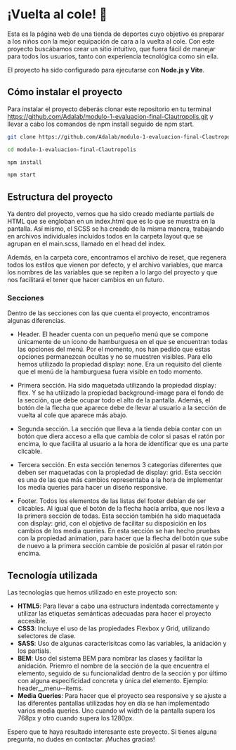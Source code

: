 # ¡Vuelta al cole! 🚀

Esta es la página web de una tienda de deportes cuyo objetivo es preparar a los niños con la mejor equipación de cara a la vuelta al cole. 
Con este proyecto buscábamos crear un sitio intuitivo, que fuera fácil de manejar para todos los usuarios, tanto con experiencia tecnológica como sin ella.

El proyecto ha sido configurado para ejecutarse con **Node.js y Vite**. 

## Cómo instalar el proyecto

Para instalar el proyecto deberás clonar este repositorio en tu terminal https://github.com/Adalab/modulo-1-evaluacion-final-Clautropolis.git y llevar a cabo los comandos de npm install seguido de npm start.

```bash
git clone https://github.com/Adalab/modulo-1-evaluacion-final-Clautropolis.git

cd modulo-1-evaluacion-final-Clautropolis

npm install

npm start

```

## Estructura del proyecto 

Ya dentro del proyecto, vemos que ha sido creado mediante partials de HTML que se engloban en un index.html que es lo que se muestra en la pantalla. 
Así mismo, el SCSS se ha creado de la misma manera, trabajando en archivos individuales incluidos todos en la carpeta layout que se agrupan en el main.scss, llamado en el head del index.

Además, en la carpeta core, encontramos el archivo de reset, que regenera todos los estilos que vienen por defecto, y el archivo variables, que marca los nombres de las variables que se repiten a lo largo del proyecto y que nos facilitará el tener que hacer cambios en un futuro. 

### Secciones

Dentro de las secciones con las que cuenta el proyecto, encontramos algunas diferencias.

- Header. El header cuenta con un pequeño menú que se compone únicamente de un icono de hamburguesa en el que se encuentran todas las opciones del menú. Por el momento, nos han pedido que estas opciones permanezcan ocultas y no se muestren visibles. Para ello hemos utilizado la propiedad display: none. Era un requisito del cliente que el menú de la hamburguesa fuera visible en todo momento.

- Primera sección. Ha sido maquetada utilizando la propiedad display: flex. Y se ha utilizado la propiedad background-image para el fondo de la sección, que debe ocupar todo el alto de la pantalla. Además, el botón de la flecha que aparece debe de llevar al usuario a la sección de vuelta al cole que aparece más abajo.

- Segunda sección. La sección que lleva a la tienda debía contar con un botón que diera acceso a ella que cambia de color si pasas el ratón por encima, lo que facilita al usuario a la hora de identificar que es una parte clicable.

- Tercera sección. En esta sección tenemos 3 categorías diferentes que deben ser maquetadas con la propiedad de display: grid. Esta sección es una de las que más cambios representaba a la hora de implementar los media queries para hacer un diseño responsive.

- Footer. Todos los elementos de las listas del footer debían de ser clicables. Al igual que el botón de la flecha hacia arriba, que nos lleva a la primera sección de todas. Esta sección también ha sido maquetada con display: grid, con el objetivo de facilitar su disposición en los cambios de los media queries. En esta sección se han hecho pruebas con la propiedad animation, para hacer que la flecha del botón que sube de nuevo a la primera sección cambie de posición al pasar el ratón por encima.

## Tecnología utilizada

Las tecnologías que hemos utilizado en este proyecto son:
- **HTML5**: Para llevar a cabo una estructura indentada correctamente y utilizar las etiquetas semánticas adecuadas para hacer el proyecto accesible.
- **CSS3**: Incluye el uso de las propiedades Flexbox y Grid, utilizando selectores de clase.
- **SASS**: Uso de algunas caracterísitcas como las variables, la anidación y los partials. 
- **BEM**: Uso del sistema BEM para nombrar las clases y facilitar la anidación. Priemro el nombre de la sección de la que encuentra el elemento, seguido de su funcionalidad dentro de la sección y por último con alguna especificidad concreta y única del elemento.
Ejemplo: header__menu--items.
- **Media Queries**: Para hacer que el proyecto sea responsive y se ajuste a las diferentes pantallas utilizadas hoy en día se han implementado varios media queries. Uno cuando wl width de la pantalla supera los 768px y otro cuando supera los 1280px.

Espero que te haya resultado interesante este proyecto. Si tienes alguna pregunta, no dudes en contactar. ¡Muchas gracias!

